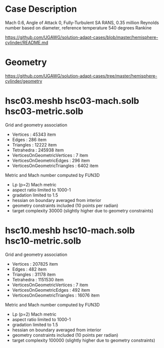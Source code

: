
# Case Description

Mach 0.6, Angle of Attack 0, Fully-Turbulent SA RANS, 0.35 million Reynolds number based on diameter, reference temperature 540 degrees Rankine

https://github.com/UGAWG/solution-adapt-cases/blob/master/hemisphere-cylinder/README.md

# Geometry

https://github.com/UGAWG/solution-adapt-cases/tree/master/hemisphere-cylinder/geometry

# hsc03.meshb hsc03-mach.solb hsc03-metric.solb

Grid and geometry association

- Vertices : 45343 item
- Edges : 286 item
- Triangles : 12222 item
- Tetrahedra : 245938 item
- VerticesOnGeometricVertices : 7 item
- VerticesOnGeometricEdges : 296 item
- VerticesOnGeometricTriangles : 6402 item

Metric and Mach number computed by FUN3D
- Lp (p=2) Mach metric
- aspect ratio limited to 1000-1
- gradation limited to 1.5
- hessian on boundary averaged from interior
- geometry constraints included (10 points per radian)
- target complexity 30000 (slightly higher due to geometry constraints)

# hsc10.meshb hsc10-mach.solb hsc10-metric.solb

Grid and geometry association

- Vertices : 207825 item
- Edges : 482 item
- Triangles : 31178 item
- Tetrahedra : 1151530 item
- VerticesOnGeometricVertices : 7 item
- VerticesOnGeometricEdges : 492 item
- VerticesOnGeometricTriangles : 16076 item

Metric and Mach number computed by FUN3D
- Lp (p=2) Mach metric
- aspect ratio limited to 1000-1
- gradation limited to 1.5
- hessian on boundary averaged from interior
- geometry constraints included (10 points per radian)
- target complexity 100000 (slightly higher due to geometry constraints)
